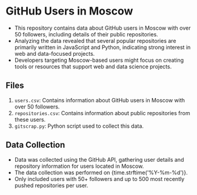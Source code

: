 # GitHub Users in Moscow

- This repository contains data about GitHub users in Moscow with over 50 followers, including details of their public repositories.
- Analyzing the data revealed that several popular repositories are primarily written in JavaScript and Python, indicating strong interest in web and data-focused projects.
- Developers targeting Moscow-based users might focus on creating tools or resources that support web and data science projects.

## Files

1. `users.csv`: Contains information about GitHub users in Moscow with over 50 followers.
2. `repositories.csv`: Contains information about public repositories from these users.
3. `gitscrap.py`: Python script used to collect this data.

## Data Collection

- Data was collected using the GitHub API, gathering user details and repository information for users located in Moscow.
- The data collection was performed on {time.strftime('%Y-%m-%d')}.
- Only included users with 50+ followers and up to 500 most recently pushed repositories per user.
